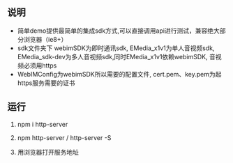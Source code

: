 ## 说明
+ 简单demo提供最简单的集成sdk方式,可以直接调用api进行测试，兼容绝大部分浏览器（ie8+）
+ sdk文件夹下 webimSDK为即时通讯sdk, EMedia_x1v1为单人音视频sdk, EMedia_sdk-dev为多人音视频sdk,同时EMedia_x1v1依赖webimSDK, 音视频必须用https
+ WebIMConfig为webimSDK所以需要的配置文件, cert.pem、key.pem为起https服务需要的证书

## 运行
1. npm i http-server

2. npm http-server  /  http-server -S

3. 用浏览器打开服务地址
